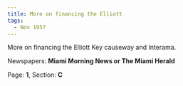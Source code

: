 ```yaml
---  
title: More on financing the Elliott  
tags:  
  - Nov 1957  
---  
```

  
More on financing the Elliott Key causeway and Interama.  
  
Newspapers: **Miami Morning News or The Miami Herald**  
  
Page: **1**, Section: **C** 

